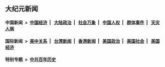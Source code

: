 ## 大纪元新闻

#### 中国新闻 &nbsp;>&nbsp; [中国经济](indexes/ncid283/README.md?11050045) &nbsp;| &nbsp; [大陆政治](indexes/ncid277/README.md?11050045) &nbsp;| &nbsp; [社会万象](indexes/ncid282/README.md?11050045) &nbsp;| &nbsp; [中国人权](indexes/ncid278/README.md?11050045) &nbsp;| &nbsp; [群体事件](indexes/ncid279/README.md?11050045) &nbsp;| &nbsp; [天灾人祸](indexes/ncid280/README.md?11050045)

#### 国际新闻 &nbsp;>&nbsp; [美中关系](indexes/nf1412576/README.md?11050045) &nbsp;| &nbsp; [台湾新闻](indexes/ncid1349361/README.md?11050045) &nbsp;| &nbsp; [香港新闻](indexes/ncid1349362/README.md?11050045) &nbsp;| &nbsp; [美国政治](indexes/ncid1078159/README.md?11050045) &nbsp;| &nbsp; [美国社会](indexes/ncid1078160/README.md?11050045) &nbsp;| &nbsp; [美国经济](indexes/ncid1078158/README.md?11050045)

#### 特别专题 &nbsp;>&nbsp; [中共百年历史](https://github.com/epoch-news/epoch-special/blob/master/README.md?11050045)  
